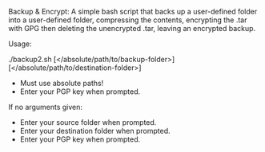 Backup & Encrypt: A simple bash script that backs up a user-defined folder into a user-defined folder, compressing the contents, encrypting the .tar with GPG then deleting the unencrypted .tar, leaving an encrypted backup.

Usage:

./backup2.sh [</absolute/path/to/backup-folder>] [</absolute/path/to/destination-folder>]
 + Must use absolute paths!
 + Enter your PGP key when prompted.

If no arguments given:

+ Enter your source folder when prompted.
+ Enter your destination folder when prompted.
+ Enter your PGP key when prompted.
